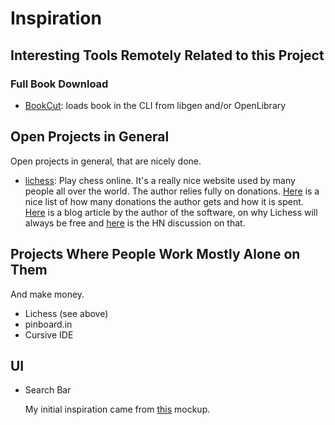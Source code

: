# Inspiration

## Interesting Tools Remotely Related to this Project

### Full Book Download

- [BookCut][1]: loads book in the CLI from libgen and/or OpenLibrary

## Open Projects in General

Open projects in general, that are nicely done.

- [lichess][2]: Play chess online. It's a really nice website used by many people all over the world. The author relies
  fully on donations. [Here][3] is a nice list of how many donations the author gets and how it is spent. [Here][4] is
  a blog article by the author of the software, on why Lichess will always be free and [here][5] is the HN discussion
  on that.

## Projects Where People Work Mostly Alone on Them

And make money.

- Lichess (see above)
- pinboard.in
- Cursive IDE
  
## UI

- Search Bar

  My initial inspiration came from [this][6] mockup.

[1]: https://github.com/costis94/bookcut

[2]: https://lichess.org/

[3]: https://docs.google.com/spreadsheets/d/1Si3PMUJGR9KrpE5lngSkHLJKJkb0ZuI4/preview

[4]: https://lichess.org/blog/YF-ZORQAACAA89PI/why-lichess-will-always-be-free.

[5]: https://news.ycombinator.com/item?id=26910579

[6]: https://dribbble.com/shots/15103908-Source-Find-Products/attachments/6836716?mode=media